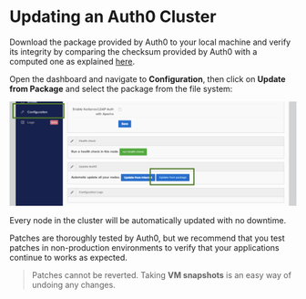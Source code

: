 # Updating an Auth0 Cluster

Download the package provided by Auth0 to your local machine and verify its integrity by comparing the checksum provided by Auth0 with a computed one as explained [here](@@env.BASE_URL@@/checksum).

Open the dashboard and navigate to **Configuration**, then click on **Update from Package** and select the package from the file system:

![](../../media/articles/appliance/update/ss-2014-12-03T12-29-18.png)

Every node in the cluster will be automatically updated with no downtime.

Patches are thoroughly tested by Auth0, but we recommend that you test patches in non-production environments to verify that your applications continue to works as expected.

> Patches cannot be reverted. Taking __VM snapshots__ is an easy way of undoing any changes.